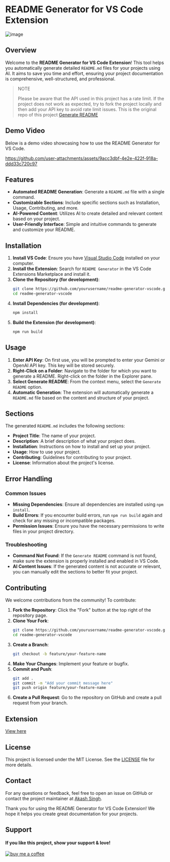 # README Generator for VS Code Extension

![image](https://github.com/user-attachments/assets/ad187987-0eac-429c-94aa-a2a452489356)

## Overview

Welcome to the **README Generator for VS Code Extension**! This tool helps you automatically generate detailed `README.md` files for your projects using AI. It aims to save you time and effort, ensuring your project documentation is comprehensive, well-structured, and professional.

> NOTE
> 
> Please be aware that the API used in this project has a rate limit. If the project does not work as expected, try to fork the project locally and then add your API key to avoid rate limit issues. This is the original repo of this project [Generate README](https://github.com/AK2k30/vs-code-extension)

## Demo Video

Below is a demo video showcasing how to use the README Generator for VS Code. 

https://github.com/user-attachments/assets/9acc3dbf-4e2e-422f-918a-ddd33c720c97

## Features

- **Automated README Generation**: Generate a `README.md` file with a single command.
- **Customizable Sections**: Include specific sections such as Installation, Usage, Contributing, and more.
- **AI-Powered Content**: Utilizes AI to create detailed and relevant content based on your project.
- **User-Friendly Interface**: Simple and intuitive commands to generate and customize your README.

## Installation

1. **Install VS Code**: Ensure you have [Visual Studio Code](https://code.visualstudio.com/) installed on your computer.
2. **Install the Extension**: Search for `README Generator` in the VS Code Extensions Marketplace and install it.
3. **Clone the Repository (for development)**:
    ```bash
    git clone https://github.com/yourusername/readme-generator-vscode.git
    cd readme-generator-vscode
    ```
4. **Install Dependencies (for development)**:
    ```bash
    npm install
    ```
5. **Build the Extension (for development)**:
    ```bash
    npm run build
    ```

## Usage

1. **Enter API Key**: On first use, you will be prompted to enter your Gemini or OpenAI API key. This key will be stored securely.
2. **Right-Click on a Folder**: Navigate to the folder for which you want to generate a README. Right-click on the folder in the Explorer pane.
3. **Select Generate README**: From the context menu, select the `Generate README` option.
4. **Automatic Generation**: The extension will automatically generate a `README.md` file based on the content and structure of your project.

## Sections

The generated `README.md` includes the following sections:

- **Project Title**: The name of your project.
- **Description**: A brief description of what your project does.
- **Installation**: Instructions on how to install and set up your project.
- **Usage**: How to use your project.
- **Contributing**: Guidelines for contributing to your project.
- **License**: Information about the project's license.

## Error Handling

### Common Issues

- **Missing Dependencies**: Ensure all dependencies are installed using `npm install`.
- **Build Errors**: If you encounter build errors, run `npm run build` again and check for any missing or incompatible packages.
- **Permission Issues**: Ensure you have the necessary permissions to write files in your project directory.

### Troubleshooting

- **Command Not Found**: If the `Generate README` command is not found, make sure the extension is properly installed and enabled in VS Code.
- **AI Content Issues**: If the generated content is not accurate or relevant, you can manually edit the sections to better fit your project.

## Contributing

We welcome contributions from the community! To contribute:

1. **Fork the Repository**: Click the "Fork" button at the top right of the repository page.
2. **Clone Your Fork**:
    ```bash
    git clone https://github.com/yourusername/readme-generator-vscode.git
    cd readme-generator-vscode
    ```
3. **Create a Branch**:
    ```bash
    git checkout -b feature/your-feature-name
    ```
4. **Make Your Changes**: Implement your feature or bugfix.
5. **Commit and Push**:
    ```bash
    git add .
    git commit -m "Add your commit message here"
    git push origin feature/your-feature-name
    ```
6. **Create a Pull Request**: Go to the repository on GitHub and create a pull request from your branch.

## Extension

[View here](https://marketplace.visualstudio.com/items?itemName=ak2k24.generate-folder-readme-agent-vsix)

## License

This project is licensed under the MIT License. See the [LICENSE](LICENSE) file for more details.

## Contact

For any questions or feedback, feel free to open an issue on GitHub or contact the project maintainer at [Akash Singh](https://akashsingh.vercel.app/).

Thank you for using the README Generator for VS Code Extension! We hope it helps you create great documentation for your projects.

## Support

#### If you like this project, show your support & love!

[![buy me a coffee](https://res.cloudinary.com/customzone-app/image/upload/c_pad,w_200/v1712840190/bmc-button_wl78gx.png)](https://www.buymeacoffee.com/akashsunile)
